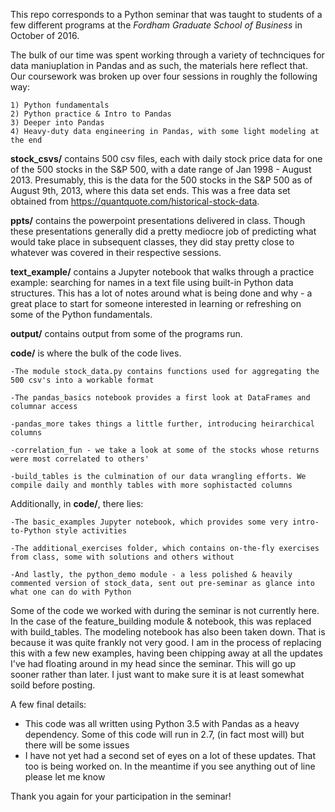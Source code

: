 This repo corresponds to a Python seminar that was taught to students of a few different programs at the *Fordham Graduate School of Business* in October of 2016. 

The bulk of our time was spent working through a variety of technciques for data maniuplation in Pandas and as such, the materials here reflect that. Our coursework was broken up over four sessions in roughly the following way:

	1) Python fundamentals
	2) Python practice & Intro to Pandas
	3) Deeper into Pandas
	4) Heavy-duty data engineering in Pandas, with some light modeling at the end

**stock_csvs/** contains 500 csv files, each with daily stock price data for one of the 500 stocks in the S&P 500, with a date range of Jan 1998 - August 2013. Presumably, this is the data for the 500 stocks in the S&P 500 as of August 9th, 2013, where this data set ends. This was a free data set obtained from https://quantquote.com/historical-stock-data.

**ppts/** contains the powerpoint presentations delivered in class. Though these presentations generally did a pretty mediocre job of predicting what would take place in subsequent classes, they did stay pretty close to whatever was covered in their respective sessions.

**text_example/** contains a Jupyter notebook that walks through a practice example: searching for names in a text file using built-in Python data structures. This has a lot of notes around what is being done and why - a great place to start for someone interested in learning or refreshing on some of the Python fundamentals. 

**output/** contains output from some of the programs run. 

**code/** is where the bulk of the code lives. 
	
	-The module stock_data.py contains functions used for aggregating the 500 csv's into a workable format
	
	-The pandas_basics notebook provides a first look at DataFrames and columnar access
	
	-pandas_more takes things a little further, introducing heirarchical columns
	
	-correlation_fun - we take a look at some of the stocks whose returns were most correlated to others'
	
	-build_tables is the culmination of our data wrangling efforts. We compile daily and monthly tables with more sophistacted columns

Additionally, in **code/**, there lies:
	
	-The basic_examples Jupyter notebook, which provides some very intro-to-Python style activities
	
	-The additional_exercises folder, which contains on-the-fly exercises from class, some with solutions and others without
	
	-And lastly, the python_demo module - a less polished & heavily commented version of stock_data, sent out pre-seminar as glance into what one can do with Python

Some of the code we worked with during the seminar is not currently here. In the case of the feature_building module & notebook, this was replaced with build_tables. The modeling notebook has also been taken down. That is because it was quite frankly not very good. I am in the process of replacing this with a few new examples, having been chipping away at all the updates I've had floating around in my head since the seminar. This will go up sooner rather than later. I just want to make sure it is at least somewhat soild before posting. 

A few final details:
- This code was all written using Python 3.5 with Pandas as a heavy dependency. Some of this code will run in 2.7, (in fact most will) but there will be some issues
- I have not yet had a second set of eyes on a lot of these updates. That too is being worked on. In the meantime if you see anything out of line please let me know 

Thank you again for your participation in the seminar! 





